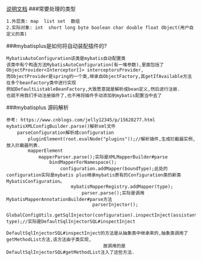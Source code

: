 [说明文档](https://baomidou.com/pages/24112f/)
###常要处理的类型

    1.外层类: map  list set  数组
    2.实际对象: int  short long byte boolean char double float Object(用户自定义的类)

###mybatisplus是如何将自动装配插件的?

    MybatisAutoConfiguration该类是mybatis自动配置类
    该类中有个构造方法MybatisAutoConfiguration(有一堆参数),里面包括了ObjectProvider<Interceptor[]> interceptorsProvider,
    而ObjectProvider是spring的一个类,继承自ObjectFactory,其getIfAvailable方法在多个beanfactory类中进行实现
    例如DefaultListableBeanFactory,大致愿意就是解析成bean定义,然后进行注册.
    也就不用我们手动注册插件了,也不用将插件手动添加到mybatis配置当中去了

###mybatisplus 源码解析

    参考: https://www.cnblogs.com/jelly12345/p/15628277.html
    mybatisXMLConfigBuilder.parse()解析xml文件
        parseConfiguration解析成configuration
            pluginElement(root.evalNode("plugins"));//解析插件,生成拦截器实例,放入拦截器列表.
            mapperElement
                mapperParser.parse();实际是XMLMapperBuilder#parse
                    bindMapperForNamespace();
                        configuration.addMapper(boundType);此处的configuration实际是mybatis plus继承mybatis原有的Configuration类的新类MybatisConfiguration。
                            mybatisMapperRegistry.addMapper(type);
                                parser.parse();实际是调用MybatisMapperAnnotationBuilder#parse方法
                                    parserInjector();
                                        GlobalConfigUtils.getSqlInjector(configuration).inspectInject(assistant, type);//实际是DefaultSqlInjectorSQL#inspectInject
                                        DefaultSqlInjectorSQL#inspectInject的方法是从抽象类中继承来的,抽象类调用了getMethodList方法,该方法由子类实现,
                                        故调用的是DefaultSqlInjectorSQL#getMethodList注入了这些方法.






